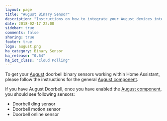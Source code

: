```yaml
---
layout: page
title: "August Binary Sensor"
description: "Instructions on how to integrate your August devices into Home Assistant."
date: 2018-02-17 22:00
sidebar: true
comments: false
sharing: true
footer: true
logo: august.png
ha_category: Binary Sensor
ha_release: "0.64"
ha_iot_class: "Cloud Polling"
---
```


To get your [August](http://august.com) doorbell binary sensors working within Home Assistant, please follow the instructions for the general [August component](/components/august/).

If you have August Doorbell, once you have enabled the [August component](/components/august/), you should see following sensors:

* Doorbell ding sensor
* Doorbell motion sensor
* Doorbell online sensor

